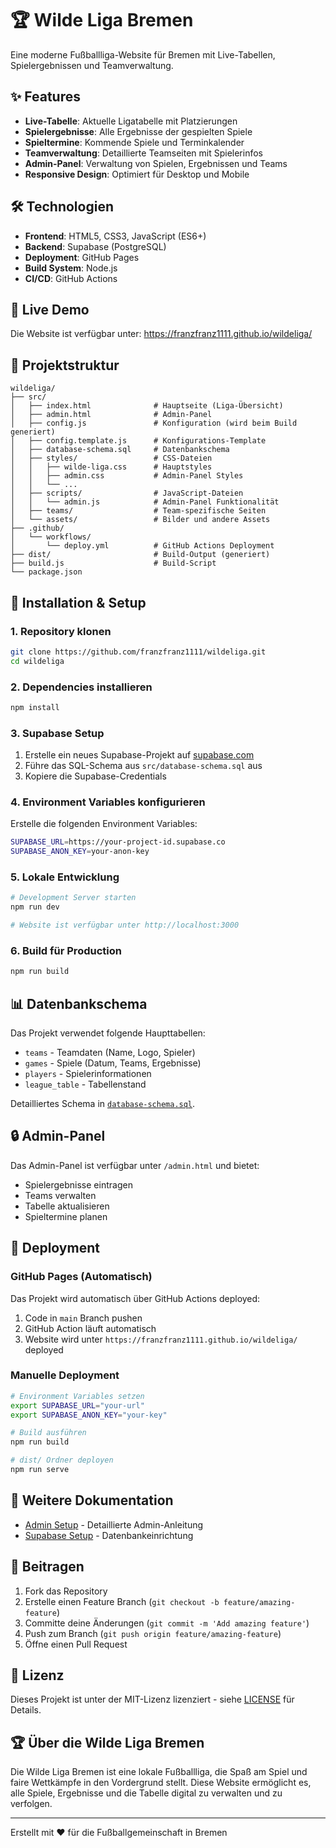 # 🏆 Wilde Liga Bremen

Eine moderne Fußballliga-Website für Bremen mit Live-Tabellen, Spielergebnissen und Teamverwaltung.

## ✨ Features

- **Live-Tabelle**: Aktuelle Ligatabelle mit Platzierungen
- **Spielergebnisse**: Alle Ergebnisse der gespielten Spiele
- **Spieltermine**: Kommende Spiele und Terminkalender
- **Teamverwaltung**: Detaillierte Teamseiten mit Spielerinfos
- **Admin-Panel**: Verwaltung von Spielen, Ergebnissen und Teams
- **Responsive Design**: Optimiert für Desktop und Mobile

## 🛠 Technologien

- **Frontend**: HTML5, CSS3, JavaScript (ES6+)
- **Backend**: Supabase (PostgreSQL)
- **Deployment**: GitHub Pages
- **Build System**: Node.js
- **CI/CD**: GitHub Actions

## 🚀 Live Demo

Die Website ist verfügbar unter: https://franzfranz1111.github.io/wildeliga/

## 📁 Projektstruktur

```
wildeliga/
├── src/
│   ├── index.html              # Hauptseite (Liga-Übersicht)
│   ├── admin.html              # Admin-Panel
│   ├── config.js               # Konfiguration (wird beim Build generiert)
│   ├── config.template.js      # Konfigurations-Template
│   ├── database-schema.sql     # Datenbankschema
│   ├── styles/                 # CSS-Dateien
│   │   ├── wilde-liga.css      # Hauptstyles
│   │   ├── admin.css           # Admin-Panel Styles
│   │   └── ...
│   ├── scripts/                # JavaScript-Dateien
│   │   └── admin.js            # Admin-Panel Funktionalität
│   ├── teams/                  # Team-spezifische Seiten
│   └── assets/                 # Bilder und andere Assets
├── .github/
│   └── workflows/
│       └── deploy.yml          # GitHub Actions Deployment
├── dist/                       # Build-Output (generiert)
├── build.js                    # Build-Script
└── package.json
```

## 🔧 Installation & Setup

### 1. Repository klonen

```bash
git clone https://github.com/franzfranz1111/wildeliga.git
cd wildeliga
```

### 2. Dependencies installieren

```bash
npm install
```

### 3. Supabase Setup

1. Erstelle ein neues Supabase-Projekt auf [supabase.com](https://supabase.com)
2. Führe das SQL-Schema aus `src/database-schema.sql` aus
3. Kopiere die Supabase-Credentials

### 4. Environment Variables konfigurieren

Erstelle die folgenden Environment Variables:

```bash
SUPABASE_URL=https://your-project-id.supabase.co
SUPABASE_ANON_KEY=your-anon-key
```

### 5. Lokale Entwicklung

```bash
# Development Server starten
npm run dev

# Website ist verfügbar unter http://localhost:3000
```

### 6. Build für Production

```bash
npm run build
```

## 📊 Datenbankschema

Das Projekt verwendet folgende Haupttabellen:

- `teams` - Teamdaten (Name, Logo, Spieler)
- `games` - Spiele (Datum, Teams, Ergebnisse)
- `players` - Spielerinformationen
- `league_table` - Tabellenstand

Detailliertes Schema in [`database-schema.sql`](src/database-schema.sql).

## 🔒 Admin-Panel

Das Admin-Panel ist verfügbar unter `/admin.html` und bietet:

- Spielergebnisse eintragen
- Teams verwalten
- Tabelle aktualisieren
- Spieltermine planen

## 🚀 Deployment

### GitHub Pages (Automatisch)

Das Projekt wird automatisch über GitHub Actions deployed:

1. Code in `main` Branch pushen
2. GitHub Action läuft automatisch
3. Website wird unter `https://franzfranz1111.github.io/wildeliga/` deployed

### Manuelle Deployment

```bash
# Environment Variables setzen
export SUPABASE_URL="your-url"
export SUPABASE_ANON_KEY="your-key"

# Build ausführen
npm run build

# dist/ Ordner deployen
npm run serve
```

## 📝 Weitere Dokumentation

- [Admin Setup](src/ADMIN_SETUP.md) - Detaillierte Admin-Anleitung
- [Supabase Setup](src/SUPABASE_SETUP.md) - Datenbankeinrichtung

## 🤝 Beitragen

1. Fork das Repository
2. Erstelle einen Feature Branch (`git checkout -b feature/amazing-feature`)
3. Committe deine Änderungen (`git commit -m 'Add amazing feature'`)
4. Push zum Branch (`git push origin feature/amazing-feature`)
5. Öffne einen Pull Request

## 📄 Lizenz

Dieses Projekt ist unter der MIT-Lizenz lizenziert - siehe [LICENSE](LICENSE) für Details.

## 🏆 Über die Wilde Liga Bremen

Die Wilde Liga Bremen ist eine lokale Fußballliga, die Spaß am Spiel und faire Wettkämpfe in den Vordergrund stellt. Diese Website ermöglicht es, alle Spiele, Ergebnisse und die Tabelle digital zu verwalten und zu verfolgen.

---

Erstellt mit ❤️ für die Fußballgemeinschaft in Bremen
